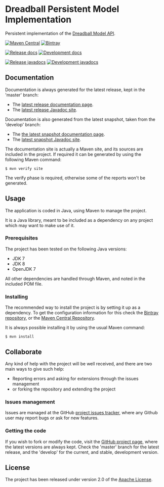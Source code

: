 # Dreadball Persistent Model Implementation

Persistent implementation of the [Dreadball Model API][dreadball-model-api].

[![Maven Central](https://img.shields.io/maven-central/v/com.bernardomg.tabletop.dreadball/dreadball-model-persistence.svg)][maven-repo]
[![Bintray](https://api.bintray.com/packages/bernardo-mg/tabletop-toolkits/dreadball-model-persistence/images/download.svg)][bintray-repo]

[![Release docs](https://img.shields.io/badge/docs-release-blue.svg)][site-release]
[![Development docs](https://img.shields.io/badge/docs-develop-blue.svg)][site-develop]

[![Release javadocs](https://img.shields.io/badge/javadocs-release-blue.svg)][javadoc-release]
[![Development javadocs](https://img.shields.io/badge/javadocs-develop-blue.svg)][javadoc-develop]

## Documentation

Documentation is always generated for the latest release, kept in the 'master' branch:

- The [latest release documentation page][site-release].
- The [latest release Javadoc site][javadoc-release].

Documentation is also generated from the latest snapshot, taken from the 'develop' branch:

- The [the latest snapshot documentation page][site-develop].
- The [latest snapshot Javadoc site][javadoc-develop].

The documentation site is actually a Maven site, and its sources are included in the project. If required it can be generated by using the following Maven command:

```
$ mvn verify site
```

The verify phase is required, otherwise some of the reports won't be generated.

## Usage

The application is coded in Java, using Maven to manage the project.

It is a Java library, meant to be included as a dependency on any project which may want to make use of it.

### Prerequisites

The project has been tested on the following Java versions:
* JDK 7
* JDK 8
* OpenJDK 7

All other dependencies are handled through Maven, and noted in the included POM file.

### Installing

The recommended way to install the project is by setting it up as a dependency. To get the configuration information for this check the [Bintray repository][bintray-repo], or the [Maven Central Repository][maven-repo].

It is always possible installing it by using the usual Maven command:

```
$ mvn install
```

## Collaborate

Any kind of help with the project will be well received, and there are two main ways to give such help:

- Reporting errors and asking for extensions through the issues management
- or forking the repository and extending the project

### Issues management

Issues are managed at the GitHub [project issues tracker][issues], where any Github user may report bugs or ask for new features.

### Getting the code

If you wish to fork or modify the code, visit the [GitHub project page][scm], where the latest versions are always kept. Check the 'master' branch for the latest release, and the 'develop' for the current, and stable, development version.

## License

The project has been released under version 2.0 of the [Apache License][license].

[dreadball-model-api]: https://github.com/Bernardo-MG/dreadball-model-api
[bintray-repo]: https://bintray.com/bernardo-mg/tabletop-toolkits/dreadball-model-persistence/view
[maven-repo]: http://mvnrepository.com/artifact/com.bernardomg.tabletop.dreadball/dreadball-model-persistence
[issues]: https://github.com/bernardo-mg/dreadball-model-persistence/issues
[javadoc-develop]: http://docs.bernardomg.com/development/maven/dreadball-model-persistence/apidocs
[javadoc-release]: http://docs.bernardomg.com/maven/dreadball-model-persistence/apidocs
[license]: http://www.apache.org/licenses/LICENSE-2.0
[scm]: https://github.com/bernardo-mg/dreadball-model-persistence
[site-develop]: http://docs.bernardomg.com/development/maven/dreadball-model-persistence
[site-release]: http://docs.bernardomg.com/maven/dreadball-model-persistence
